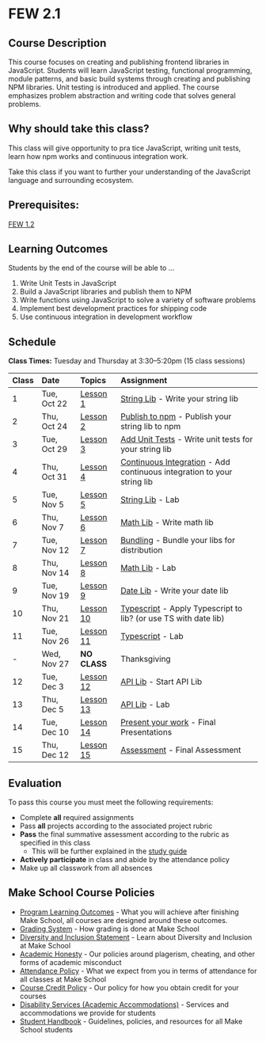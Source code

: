 # FEW 2.1

## Course Description

This course focuses on creating and publishing frontend libraries in JavaScript. Students will learn JavaScript testing, functional programming, module patterns, and basic build systems through creating and publishing NPM libraries. Unit testing is introduced and applied. The course emphasizes problem abstraction and writing code that solves general problems.

## Why should take this class?

This class will give opportunity to pra tice JavaScript, writing unit tests, learn how npm works and continuous integration work.

Take this class if you want to further your understanding of the JavaScript language and surrounding ecosystem. 

## Prerequisites:  

[FEW 1.2](https://github.com/Make-School-Courses/FEW-1.2-JavaScript-Foundations)

## Learning Outcomes

Students by the end of the course will be able to ...

1. Write Unit Tests in JavaScript
1. Build a JavaScript libraries and publish them to NPM
1. Write functions using JavaScript to solve a variety of software problems
1. Implement best development practices for shipping code
1. Use continuous integration in development workflow

## Schedule

**Class Times:** Tuesday and Thursday at 3:30–5:20pm (15 class sessions)

| Class | Date | Topics | Assignment |
|:------|:-----|:-------|:-----------|
|  1 | Tue, Oct 22 | [Lesson 1](./lessons/lesson-01.md) | [String Lib](./assignments/assignment-01.md) - Write your string lib |
|  2 | Thu, Oct 24 | [Lesson 2](./lessons/lesson-02.md) | [Publish to npm](./assignments/assignment-02.md) - Publish your string lib to npm |
|  3 | Tue, Oct 29 | [Lesson 3](./lessons/lesson-03.md) | [Add Unit Tests](./assignments/assignment-03.md) - Write unit tests for your string lib |
|  4 | Thu, Oct 31 | [Lesson 4](./lessons/lesson-04.md) | [Continuous Integration](./assignments/assignment-04.md) - Add continuous integration to your string lib |
|  5 | Tue, Nov 5  | [Lesson 5](./lessons/lesson-05.md) | [String Lib](./assignments/assignment-10.md) - Lab |
|  6 | Thu, Nov 7  | [Lesson 6](./lessons/lesson-06.md) | [Math Lib](./assignments/assignment-05.md) - Write math lib |
|  7 | Tue, Nov 12 | [Lesson 7](./lessons/lesson-07.md) | [Bundling](./assignments/assignment-06.md) - Bundle your libs for distribution |
|  8 | Thu, Nov 14 | [Lesson 8](./lessons/lesson-08.md) | [Math Lib](./assignments/assignment-11.md) - Lab |
|  9 | Tue, Nov 19 | [Lesson 9](./lessons/lesson-09.md) | [Date Lib](./assignments/assignment-07.md) - Write your date lib |
| 10 | Thu, Nov 21 | [Lesson 10](./lessons/lesson-10.md) | [Typescript](./assignments/assignment-08.md) - Apply Typescript to lib? (or use TS with date lib) |
| 11 | Tue, Nov 26 | [Lesson 11](./lessons/lesson-11.md) | [Typescript](./assignments/assignment-12.md) - Lab |
|  - | Wed, Nov 27 | **NO CLASS** | Thanksgiving |
| 12 | Tue, Dec 3  | [Lesson 12](./lessons/lesson-12.md) | [API Lib](./assignments/assignment-09.md) - Start API Lib |
| 13 | Thu, Dec 5  | [Lesson 13](./lessons/lesson-13.md) | [API Lib](./assignments/assignment-13.md) - Lab |
| 14 | Tue, Dec 10 | [Lesson 14](./lessons/lesson-14.md) | [Present your work](./assignments/assignment-14.md) - Final Presentations |
| 15 | Thu, Dec 12 | [Lesson 15](./lessons/lesson-15.md) | [Assessment](./assignments/assignment-15.md) - Final Assessment |

## Evaluation
To pass this course you must meet the following requirements:

- Complete **all** required assignments 
- Pass **all** projects according to the associated project rubric
- **Pass** the final summative assessment according to the rubric as specified in this class
    - This will be further explained in the [study guide](study-guide.md)
- **Actively participate** in class and abide by the attendance policy
- Make up all classwork from all absences

## Make School Course Policies

- [Program Learning Outcomes](https://make.sc/program-learning-outcomes) - What you will achieve after finishing Make School, all courses are designed around these outcomes.
- [Grading System](https://make.sc/grading-system) - How grading is done at Make School
- [Diversity and Inclusion Statement](https://make.sc/diversity-and-inclusion-statement) - Learn about Diversity and Inclusion at Make School
- [Academic Honesty](https://make.sc/academic-honesty-policy) - Our policies around plagerism, cheating, and other forms of academic misconduct 
- [Attendance Policy](https://make.sc/attendance-policy) - What we expect from you in terms of attendance for all classes at Make School
- [Course Credit Policy](https://make.sc/course-credit-policy) - Our policy for how you obtain credit for your courses
- [Disability Services (Academic Accommodations)](https://make.sc/disability-services) - Services and accommodations we provide for students
- [Student Handbook](https://make.sc/student-handbook) - Guidelines, policies, and resources for all Make School students
